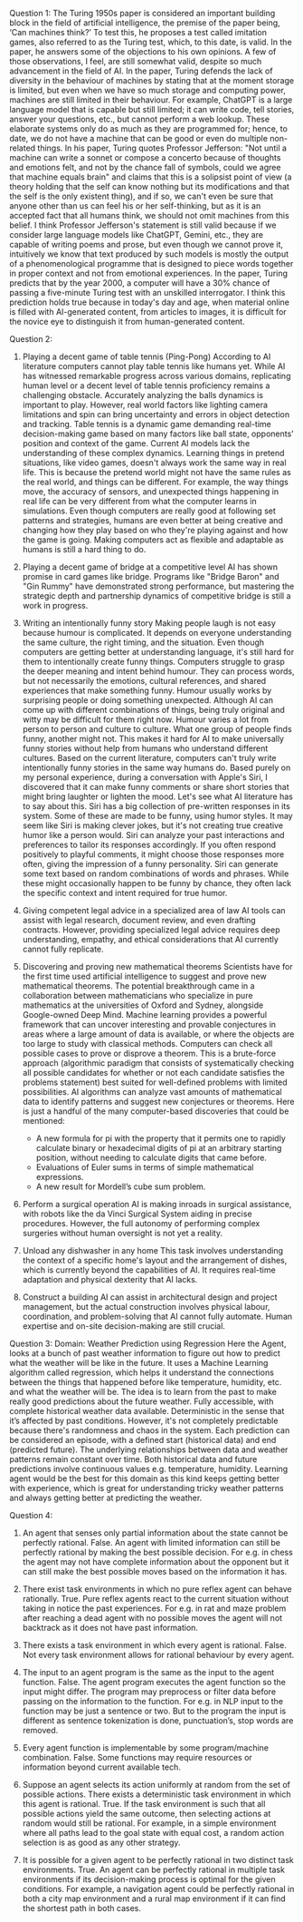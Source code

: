 Question 1:
The Turing 1950s paper is considered an important building block in the field of artificial intelligence, the premise of the paper being, ‘Can machines think?’ To test this, he proposes a test called imitation games, also referred to as the Turing test, which, to this date, is valid. In the paper, he answers some of the objections to his own opinions.
A few of those observations, I feel, are still somewhat valid, despite so much advancement in the field of AI. In the paper, Turing defends the lack of diversity in the behaviour of machines by stating that at the moment storage is limited, but even when we have so much storage and computing power, machines are still limited in their behaviour. For example, ChatGPT is a large language model that is capable but still limited; it can write code, tell stories, answer your questions, etc., but cannot perform a web lookup. These elaborate systems only do as much as they are programmed for; hence, to date, we do not have a machine that can be good or even do multiple non-related things. In his paper, Turing quotes Professor Jefferson: "Not until a machine can write a sonnet or compose a concerto because of thoughts and emotions felt, and not by the chance fall of symbols, could we agree that machine equals brain" and claims that this is a solipsist point of view (a theory holding that the self can know nothing but its modifications and that the self is the only existent thing), and if so, we can't even be sure that anyone other than us can feel his or her self-thinking, but as it is an accepted fact that all humans think, we should not omit machines from this belief. I think Professor Jefferson's statement is still valid because if we consider large language models like ChatGPT, Gemini, etc., they are capable of writing poems and prose, but even though we cannot prove it, intuitively we know that text produced by such models is mostly the output of a phenomenological programme that is designed to piece words together in proper context and not from emotional experiences. 
In the paper, Turing predicts that by the year 2000, a computer will have a 30% chance of passing a five-minute Turing test with an unskilled interrogator. I think this prediction holds true because in today's day and age, when material online is filled with AI-generated content, from articles to images, it is difficult for the novice eye to distinguish it from human-generated content. 



Question 2:
1. Playing a decent game of table tennis (Ping-Pong)
According to AI literature computers cannot play table tennis like humans yet. While AI has witnessed remarkable progress across various domains, replicating human level or a decent level of table tennis proficiency remains a challenging obstacle. Accurately analyzing the balls dynamics is important to play. However, real world factors like lighting camera limitations and spin can bring uncertainty and errors in object detection and tracking. Table tennis is a dynamic game demanding real-time decision-making game based on many factors like ball state, opponents’ position and context of the game. Current AI models lack the understanding of these complex dynamics. Learning things in pretend situations, like video games, doesn't always work the same way in real life. This is because the pretend world might not have the same rules as the real world, and things can be different. For example, the way things move, the accuracy of sensors, and unexpected things happening in real life can be very different from what the computer learns in simulations. Even though computers are really good at following set patterns and strategies, humans are even better at being creative and changing how they play based on who they're playing against and how the game is going. Making computers act as flexible and adaptable as humans is still a hard thing to do.

2. Playing a decent game of bridge at a competitive level
AI has shown promise in card games like bridge. Programs like "Bridge Baron" and "Gin Rummy" have demonstrated strong performance, but mastering the strategic depth and partnership dynamics of competitive bridge is still a work in progress.

3. Writing an intentionally funny story
Making people laugh is not easy because humour is complicated. It depends on everyone understanding the same culture, the right timing, and the situation. Even though computers are getting better at understanding language, it's still hard for them to intentionally create funny things. Computers struggle to grasp the deeper meaning and intent behind humour. They can process words, but not necessarily the emotions, cultural references, and shared experiences that make                  something funny. Humour usually works by surprising people or doing something unexpected. Although AI can come up with different combinations of things, being truly original and witty may be difficult for them right now. Humour varies a lot from person to person and culture to culture. What one group of people finds funny, another might not. This makes it hard for AI to make universally funny stories without help from humans who understand different cultures. Based on the current literature, computers can't truly write intentionally funny stories in the same way humans do. Based purely on my personal experience, during a conversation with Apple's Siri, I discovered that it can make funny comments or share short stories that might bring laughter or lighten the mood. Let's see what AI literature has to say about this. Siri has a big collection of pre-written responses in its system. Some of these are made to be funny, using humor styles. It may seem like Siri is making clever jokes, but it's not creating true creative humor like a person would. Siri can analyze your past interactions and preferences to tailor its responses accordingly. If you often respond positively to playful comments, it might choose those responses more often, giving the impression of a funny personality. Siri can generate some text based on random combinations of words and phrases. While these might occasionally happen to be funny by chance, they often lack the specific context and intent              required for true humor.

4. Giving competent legal advice in a specialized area of law 
AI tools can assist with legal research, document review, and even drafting contracts. However, providing specialized legal advice requires deep understanding, empathy, and ethical considerations that AI currently cannot fully replicate.

6. Discovering and proving new mathematical theorems
Scientists have for the first time used artificial intelligence to suggest and prove new mathematical theorems. The potential breakthrough came in a collaboration between mathematicians who specialize in pure mathematics at the universities of Oxford and Sydney, alongside Google-owned Deep Mind. Machine learning provides a powerful framework that can uncover interesting and provable conjectures in areas where a large amount of data is available, or where the objects are too large to study with classical methods. Computers can check all possible cases to prove or disprove a theorem. This is a brute-force approach (algorithmic paradigm that consists of systematically checking all possible candidates for whether or not each candidate satisfies the problems statement) best suited for well-defined problems with limited possibilities. AI algorithms can analyze vast amounts of mathematical data to identify patterns and suggest new conjectures or theorems. 
Here is just a handful of the many computer-based discoveries that could be mentioned:
      - A new formula for pi with the property that it permits one to rapidly calculate binary or hexadecimal digits of pi at an arbitrary starting position, without needing to calculate digits that came before.
      - Evaluations of Euler sums in terms of simple mathematical expressions.
      - A new result for Mordell’s cube sum problem.

7. Perform a surgical operation
AI is making inroads in surgical assistance, with robots like the da Vinci Surgical System aiding in precise procedures. However, the full autonomy of performing complex surgeries without human oversight is not yet a reality.

8. Unload any dishwasher in any home
This task involves understanding the context of a specific home's layout and the arrangement of dishes, which is currently beyond the capabilities of AI. It requires real-time adaptation and physical dexterity that AI lacks.

9. Construct a building
AI can assist in architectural design and project management, but the actual construction involves physical labour, coordination, and problem-solving that AI cannot fully automate. Human expertise and on-site decision-making are still crucial.



Question 3:
Domain: Weather Prediction using Regression
Here the Agent, looks at a bunch of past weather information to figure out how to predict what the weather will be like in the future. It uses a Machine Learning algorithm called regression, which helps it understand the connections between the things that happened before like temperature, humidity, etc. and what the weather will be. The idea is to learn from the past to make really good predictions about the future weather. Fully accessible, with complete historical weather data available. Deterministic in the sense that it’s affected by past conditions. However, it's not completely predictable because there's randomness and chaos in the system. Each prediction can be considered an episode, with a defined start (historical data) and end (predicted future). The underlying relationships between data and weather patterns remain constant over time. Both historical data and future predictions involve continuous values e.g. temperature, humidity. Learning agent would be the best for this domain as this kind keeps getting better with experience, which is great for understanding tricky weather patterns and always getting better at predicting the weather.




Question 4:
1. An agent that senses only partial information about the state cannot be perfectly rational.
False. An agent with limited information can still be perfectly rational by making the best possible decision. For e.g. in chess the agent may not have complete information about the opponent but it can still make the best possible moves based on the information it has.

2. There exist task environments in which no pure reflex agent can behave rationally.
True. Pure reflex agents react to the current situation without taking in notice the past experiences. For e.g. in rat and maze problem after reaching a dead agent with no possible moves the agent will not backtrack as it does not have past information.

3. There exists a task environment in which every agent is rational.
False. Not every task environment allows for rational behaviour by every agent.

4. The input to an agent program is the same as the input to the agent function.
False. The agent program executes the agent function so the input might differ. The program may preprocess or filter data before passing on the information to the function. For e.g. in NLP input to the function may be just a sentence or two. But to the program the input is different as sentence tokenization is done, punctuation’s, stop words are removed.

5. Every agent function is implementable by some program/machine combination.
False. Some functions may require resources or information beyond current available tech.

6. Suppose an agent selects its action uniformly at random from the set of possible actions. There
exists a deterministic task environment in which this agent is rational.
True. If the task environment is such that all possible actions yield the same outcome, then selecting actions at random would still be rational. For example, in a simple environment where all paths lead to the goal state with equal cost, a random action selection is as good as any other strategy.

7. It is possible for a given agent to be perfectly rational in two distinct task environments.
True. An agent can be perfectly rational in multiple task environments if its decision-making process is optimal for the given conditions. For example, a navigation agent could be perfectly rational in both a city map environment and a rural map environment if it can find the shortest path in both cases.
